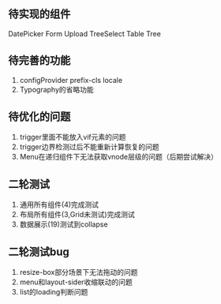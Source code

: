## 待实现的组件
DatePicker Form Upload TreeSelect Table Tree  
## 待完善的功能
1. configProvider prefix-cls locale
2. Typography的省略功能
## 待优化的问题
1. trigger里面不能放入vif元素的问题
2. trigger边界检测过后不能重新计算恢复的问题
3. Menu在递归组件下无法获取vnode层级的问题（后期尝试解决）
## 二轮测试
1. 通用所有组件(4)完成测试
2. 布局所有组件(3,Grid未测试)完成测试
3. 数据展示(19)测试到collapse

## 二轮测试bug
1. resize-box部分场景下无法拖动的问题
2. menu和layout-sider收缩联动的问题
3. list的loading判断问题